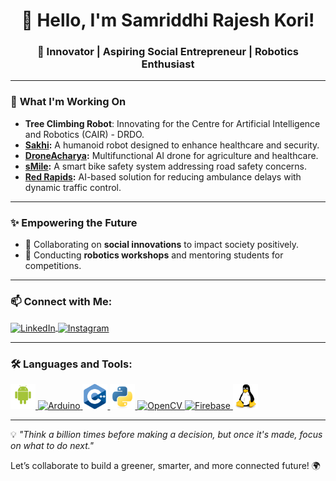 <h1 align="center">👋 Hello, I'm Samriddhi Rajesh Kori!</h1>  
<h3 align="center">🌟 Innovator | Aspiring Social Entrepreneur | Robotics Enthusiast</h3>  

---

### 🔭 **What I'm Working On**  
- **Tree Climbing Robot**: Innovating for the Centre for Artificial Intelligence and Robotics (CAIR) - DRDO.  
- **[Sakhi](https://github.com/Samriddhi-R-Kori/Sakhi):** A humanoid robot designed to enhance healthcare and security.  
- **[DroneAcharya](https://github.com/Samriddhi-R-Kori/DroneAcharya):** Multifunctional AI drone for agriculture and healthcare.  
- **[sMile](https://github.com/Samriddhi-R-Kori/sMile):** A smart bike safety system addressing road safety concerns.  
- **[Red Rapids](https://github.com/Samriddhi-R-Kori/Red-Rapids):** AI-based solution for reducing ambulance delays with dynamic traffic control.  

---

### ✨ **Empowering the Future**  
- 🌱 Collaborating on **social innovations** to impact society positively.  
- 🤖 Conducting **robotics workshops** and mentoring students for competitions.  

---

<h3 align="left">📫 Connect with Me:</h3>  
<p align="left">
  <a href="https://linkedin.com/in/samriddhi-rajesh-kori-383a7322b" target="_blank">
    <img align="center" src="https://raw.githubusercontent.com/rahuldkjain/github-profile-readme-generator/master/src/images/icons/Social/linked-in-alt.svg" alt="LinkedIn" height="30" width="40" />
  </a>
  <a href="https://instagram.com/samriddhi.kori10" target="_blank">
    <img align="center" src="https://raw.githubusercontent.com/rahuldkjain/github-profile-readme-generator/master/src/images/icons/Social/instagram.svg" alt="Instagram" height="30" width="40" />
  </a>
</p>  

---

<h3 align="left">🛠️ Languages and Tools:</h3>  
<p align="left">
  <a href="https://developer.android.com" target="_blank" rel="noreferrer">
    <img src="https://raw.githubusercontent.com/devicons/devicon/master/icons/android/android-original-wordmark.svg" alt="Android" width="40" height="40" />
  </a>
  <a href="https://www.arduino.cc/" target="_blank" rel="noreferrer">
    <img src="https://cdn.worldvectorlogo.com/logos/arduino-1.svg" alt="Arduino" width="40" height="40" />
  </a>
  <a href="https://www.w3schools.com/cpp/" target="_blank" rel="noreferrer">
    <img src="https://raw.githubusercontent.com/devicons/devicon/master/icons/cplusplus/cplusplus-original.svg" alt="C++" width="40" height="40" />
  </a>
  <a href="https://www.python.org" target="_blank" rel="noreferrer">
    <img src="https://raw.githubusercontent.com/devicons/devicon/master/icons/python/python-original.svg" alt="Python" width="40" height="40" />
  </a>
  <a href="https://opencv.org/" target="_blank" rel="noreferrer">
    <img src="https://www.vectorlogo.zone/logos/opencv/opencv-icon.svg" alt="OpenCV" width="40" height="40" />
  </a>
  <a href="https://firebase.google.com/" target="_blank" rel="noreferrer">
    <img src="https://www.vectorlogo.zone/logos/firebase/firebase-icon.svg" alt="Firebase" width="40" height="40" />
  </a>
  <a href="https://www.linux.org/" target="_blank" rel="noreferrer">
    <img src="https://raw.githubusercontent.com/devicons/devicon/master/icons/linux/linux-original.svg" alt="Linux" width="40" height="40" />
  </a>
</p>  

---

💡 *"Think a billion times before making a decision, but once it's made, focus on what to do next."*  

Let’s collaborate to build a greener, smarter, and more connected future! 🌍
